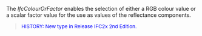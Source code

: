 ﻿The _IfcColourOrFactor_ enables the selection of either a RGB colour value or a scalar factor value for the use as values of the reflectance components.

> <font size="-1"><font color="#0000FF">HISTORY: New type in Release
		  IFC2x 2nd Edition.</font> </font>
>
